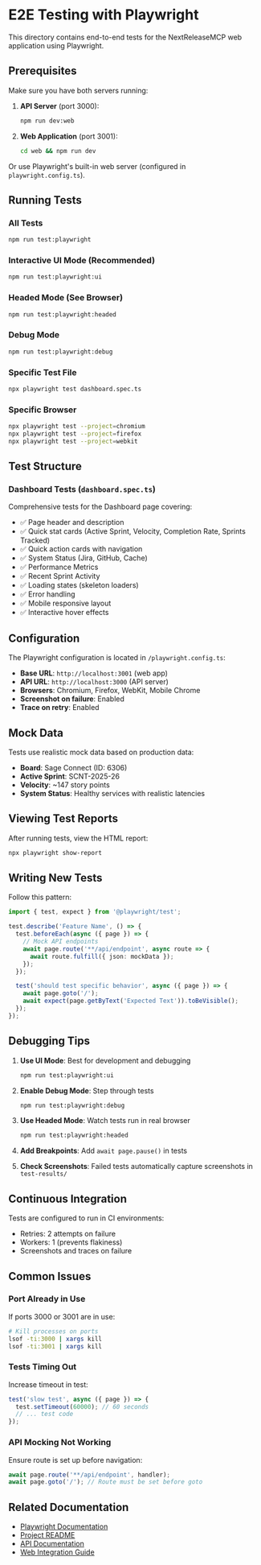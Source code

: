 # E2E Testing with Playwright

This directory contains end-to-end tests for the NextReleaseMCP web application using Playwright.

## Prerequisites

Make sure you have both servers running:

1. **API Server** (port 3000):
   ```bash
   npm run dev:web
   ```

2. **Web Application** (port 3001):
   ```bash
   cd web && npm run dev
   ```

Or use Playwright's built-in web server (configured in `playwright.config.ts`).

## Running Tests

### All Tests
```bash
npm run test:playwright
```

### Interactive UI Mode (Recommended)
```bash
npm run test:playwright:ui
```

### Headed Mode (See Browser)
```bash
npm run test:playwright:headed
```

### Debug Mode
```bash
npm run test:playwright:debug
```

### Specific Test File
```bash
npx playwright test dashboard.spec.ts
```

### Specific Browser
```bash
npx playwright test --project=chromium
npx playwright test --project=firefox
npx playwright test --project=webkit
```

## Test Structure

### Dashboard Tests (`dashboard.spec.ts`)

Comprehensive tests for the Dashboard page covering:

- ✅ Page header and description
- ✅ Quick stat cards (Active Sprint, Velocity, Completion Rate, Sprints Tracked)
- ✅ Quick action cards with navigation
- ✅ System Status (Jira, GitHub, Cache)
- ✅ Performance Metrics
- ✅ Recent Sprint Activity
- ✅ Loading states (skeleton loaders)
- ✅ Error handling
- ✅ Mobile responsive layout
- ✅ Interactive hover effects

## Configuration

The Playwright configuration is located in `/playwright.config.ts`:

- **Base URL**: `http://localhost:3001` (web app)
- **API URL**: `http://localhost:3000` (API server)
- **Browsers**: Chromium, Firefox, WebKit, Mobile Chrome
- **Screenshot on failure**: Enabled
- **Trace on retry**: Enabled

## Mock Data

Tests use realistic mock data based on production data:

- **Board**: Sage Connect (ID: 6306)
- **Active Sprint**: SCNT-2025-26
- **Velocity**: ~147 story points
- **System Status**: Healthy services with realistic latencies

## Viewing Test Reports

After running tests, view the HTML report:

```bash
npx playwright show-report
```

## Writing New Tests

Follow this pattern:

```typescript
import { test, expect } from '@playwright/test';

test.describe('Feature Name', () => {
  test.beforeEach(async ({ page }) => {
    // Mock API endpoints
    await page.route('**/api/endpoint', async route => {
      await route.fulfill({ json: mockData });
    });
  });

  test('should test specific behavior', async ({ page }) => {
    await page.goto('/');
    await expect(page.getByText('Expected Text')).toBeVisible();
  });
});
```

## Debugging Tips

1. **Use UI Mode**: Best for development and debugging
   ```bash
   npm run test:playwright:ui
   ```

2. **Enable Debug Mode**: Step through tests
   ```bash
   npm run test:playwright:debug
   ```

3. **Use Headed Mode**: Watch tests run in real browser
   ```bash
   npm run test:playwright:headed
   ```

4. **Add Breakpoints**: Add `await page.pause()` in tests

5. **Check Screenshots**: Failed tests automatically capture screenshots in `test-results/`

## Continuous Integration

Tests are configured to run in CI environments:

- Retries: 2 attempts on failure
- Workers: 1 (prevents flakiness)
- Screenshots and traces on failure

## Common Issues

### Port Already in Use
If ports 3000 or 3001 are in use:
```bash
# Kill processes on ports
lsof -ti:3000 | xargs kill
lsof -ti:3001 | xargs kill
```

### Tests Timing Out
Increase timeout in test:
```typescript
test('slow test', async ({ page }) => {
  test.setTimeout(60000); // 60 seconds
  // ... test code
});
```

### API Mocking Not Working
Ensure route is set up before navigation:
```typescript
await page.route('**/api/endpoint', handler);
await page.goto('/'); // Route must be set before goto
```

## Related Documentation

- [Playwright Documentation](https://playwright.dev)
- [Project README](../CLAUDE.md)
- [API Documentation](../docs/API_WORKING_EXAMPLES.md)
- [Web Integration Guide](../docs/WEB_INTEGRATION_GUIDE.md)
